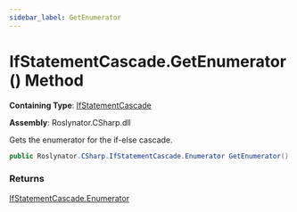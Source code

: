 ```yaml
---
sidebar_label: GetEnumerator
---
```


# IfStatementCascade\.GetEnumerator\(\) Method

**Containing Type**: [IfStatementCascade](../index.md)

**Assembly**: Roslynator\.CSharp\.dll

  
Gets the enumerator for the if\-else cascade\.

```csharp
public Roslynator.CSharp.IfStatementCascade.Enumerator GetEnumerator()
```

### Returns

[IfStatementCascade.Enumerator](../Enumerator/index.md)

